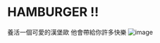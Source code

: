 # HAMBURGER !!
養活一個可愛的漢堡歐 他會帶給你許多快樂
![image](github.com/RKboy0119/Hamberger01/blob/master/0123.jpg)
